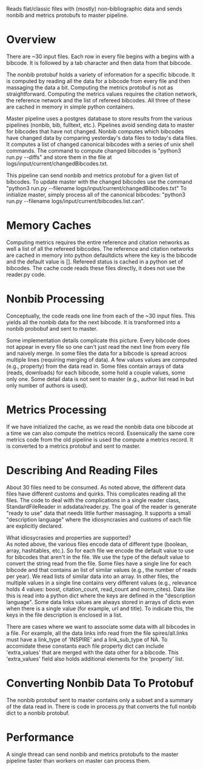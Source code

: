
Reads flat/classic files with (mostly) non-bibliographic data and
sends nonbib and metrics protobufs to master pipeline.

# Overview
There are ~30 input files.  Each row in every file begins with a
begins with a bibcode.  It is followed by a tab character and then
data from that bibcode.

The nonbib protobuf holds a variety of information for a specific
bibcode.  It is computed by reading all the data for a bibcode from
every file and then massaging the data a bit.  Computing the metrics
protobuf is not as straightforward.  Computing the metrics values
requires the citation network, the reference network and the list of 
refereed bibcodes.  All three of these are cached in memory in simple
python containers.

Master pipeline uses a postgres database to store results from the
various pipelines (nonbib, bib, fulltext, etc.).  Pipelines
avoid sending data to master for bibcodes that have not changed.
Nonbib computes which bibcodes have changed data by comparing yesterday's
data files to today's data files.  It computes a list of changed
canonical bibcodes with a series of unix shell commands.  The command
to compute changed bibcodes is "python3 run.py --diffs" and store them
in the file at logs/input/current/changedBibcodes.txt.  

This pipeline can send nonbib and metrics protobuf for a given list of
bibcodes.  To update master with the changed bibcodes use the command
"python3 run.py --filename logs/input/current/changedBibcodes.txt"
To initialize master, simply process all of the canonical bibcodes:
"python3 run.py --filename logs/input/current/bibcodes.list.can".



# Memory Caches
Computing metrics requires the entire reference and citation networks
as well a list of all the refereed bibcodes.  The reference and
citation networks are cached in memory into python defaultdicts where
the key is the bibcode and the default value is [].  Refereed status
is cached in a python set of bibcodes.  The cache code reads these
files directly, it does not use the reader.py code.

# Nonbib Processing
Conceptually, the code reads one line from each of the ~30 input
files.  This yields all the nonbib data for the next bibcode.  It is
transformed into a nonbib probobuf and sent to master.  

Some implementation details complicate this picture.  Every bibcode
does not appear in every file so one can't just read the next line
from every file and naively merge.  In some files the data for a
bibcode is spread acroos multiple lines (requiring merging of data).
A few values values are computed (e.g., property) from the data read
in.  Some files contain arrays of data (reads, downloads) for each
bibcode, some hold a couple values, some only one.  Some detail data
is not sent to master (e.g., author list read in but only number of
authors is used). 

# Metrics Processing
If we have initialized the cache, as we read the nonbib data one bibcode at a
time we can also compute the metrics record.  Essensically the same core
metrics code from the old pipeline is used the compute a metrics
record.  It is converted to a metrics protobuf and sent to master.

# Describing And Reading Files  
About 30 files need to be consumed.  As noted above, the different
data files have different customs and quirks.  This complicates
reading all the files.  The
code to deal with the complications in a single reader class, 
StandardFileReader in adsdata/reader.py.  The goal of the reader is
generate "ready to use" data that needs little further massaging.  It
supports a small "description language" where the idiosyncrasies and
customs of each file are explicitly declared.  

What idiosycrasies and properties are supported?  
As noted above, the various files encode data of different type
(boolean, array, hashtables, etc.).  So for each file we encode the
default value to use for bibcodes that aren't in the file.  We use the
type of the default value to convert the string read from the file.
Some files have a single line for each bibcode and that contains an
list of similar values (e.g., the number of reads per year).  We read
lists of similar data into an array.  In other files, the multiple
values in a single line contains very different values (e.g.,
relevance holds 4 values: boost, citation_count, read_count and
norm_cites).  Data like this is read into a python dict where the
keys are defined in the "description language".
Some data links values are always stored in
arrays of dicts even when there is a single value (for example, url and
title).  To indicate this, the keys in the file description is enclosed in
a list.  

There are
cases where we want to associate some data with all bibcodes in a
file.  For example, all the data links info read from the file
spires/all.links must have a link_type of 'INSPIRE' and a
link_sub_type of NA.  To accomidate these constants each file property
dict can include 'extra_values' that are merged with the data other for
a bibcode.  This 'extra_values' field also holds 
additional elements for the 'property' list.

# Converting Nonbib Data To Protobuf
The nonbib protobuf sent to master contains only a subset and a
summary of the data read in.  There is code in process.py that
converts the full nonbib dict to a nonbib protobuf.  

# Performance
A single thread can send nonbib and metrics protobufs to the master
pipeline faster than workers on master can process them.





